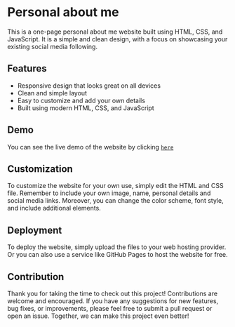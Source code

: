 # Personal about me

This is a one-page personal about me website built using HTML, CSS, and JavaScript. It is a simple and clean design, with a focus on showcasing your existing social media following.

## Features
* Responsive design that looks great on all devices
* Clean and simple layout
* Easy to customize and add your own details
* Built using modern HTML, CSS, and JavaScript

## Demo

You can see the live demo of the website by clicking [`here`](https://tanveer-122.github.io/my-portfolio/)

## Customization

To customize the website for your own use, simply edit the HTML and CSS file. Remember to include your own image, name, personal details and social media links. Moreover, you can change the color scheme, font style, and include additional elements.

## Deployment

To deploy the website, simply upload the files to your web hosting provider. Or you can also use a service like GitHub Pages to host the website for free.

## Contribution

Thank you for taking the time to check out this project! Contributions are welcome and encouraged. If you have any suggestions for new features, bug fixes, or improvements, please feel free to submit a pull request or open an issue. Together, we can make this project even better!
